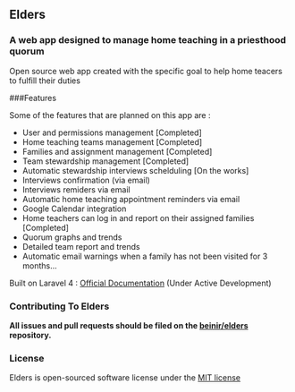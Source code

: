 ## Elders

### A web app designed to manage home teaching in a priesthood quorum

Open source web app created with the specific goal to help home teacers to fulfill their duties

###Features

Some of the features that are planned on this app are :

- User and permissions management [Completed]
- Home teaching teams management [Completed]
- Families and assignment management [Completed]
- Team stewardship management [Completed]
- Automatic stewardship interviews schelduling [On the works]
- Interviews confirmation (via email) 
- Interviews remiders via email
- Automatic home teaching appointment reminders via email
- Google Calendar integration
- Home teachers can log in and report on their assigned families [Completed]
- Quorum graphs and trends
- Detailed team report and trends
- Automatic email warnings when a family has not been visited for 3 months...

Built on Laravel 4 : [Official Documentation](http://four.laravel.com) (Under Active Development)

### Contributing To Elders

**All issues and pull requests should be filed on the [beinir/elders](http://github.com/beinir/elders) repository.**

### License

Elders is open-sourced software license under the [MIT license](http://opensource.org/licenses/MIT)